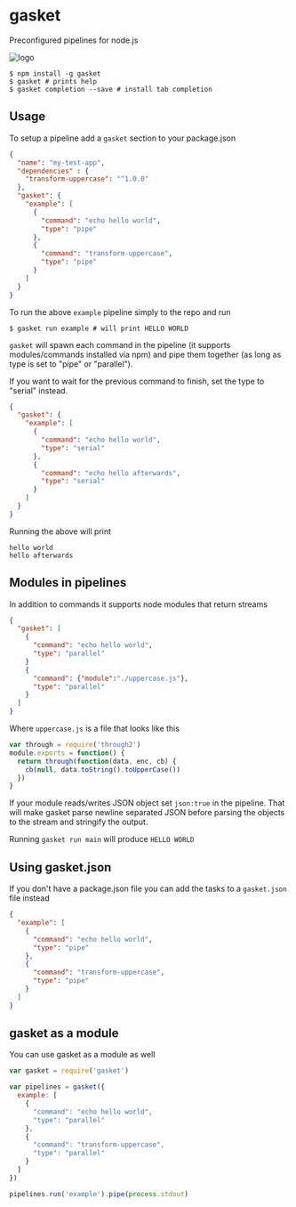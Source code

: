# gasket

Preconfigured pipelines for node.js

![logo](https://raw.githubusercontent.com/datproject/gasket/master/gasket.png)

```
$ npm install -g gasket
$ gasket # prints help
$ gasket completion --save # install tab completion
```

## Usage

To setup a pipeline add a `gasket` section to your package.json

```json
{
  "name": "my-test-app",
  "dependencies" : {
    "transform-uppercase": "^1.0.0"
  },
  "gasket": {
    "example": [
      {
        "command": "echo hello world",
        "type": "pipe"
      },
      {
        "command": "transform-uppercase",
        "type": "pipe"
      }
    ]
  }
}
```

To run the above `example` pipeline simply to the repo and run

```
$ gasket run example # will print HELLO WORLD
```

`gasket` will spawn each command in the pipeline (it supports modules/commands installed via npm)
and pipe them together (as long as type is set to "pipe" or "parallel").

If you want to wait for the previous command to finish, set the type to "serial" instead.

```json
{
  "gasket": {
    "example": [
      {
        "command": "echo hello world",
        "type": "serial"
      },
      {
        "command": "echo hello afterwards",
        "type": "serial"
      }
    ]
  }
}
```

Running the above will print

```
hello world
hello afterwards
```

## Modules in pipelines

In addition to commands it supports node modules that return streams

```json
{
  "gasket": [
    {
      "command": "echo hello world",
      "type": "parallel"
    }
    {
      "command": {"module":"./uppercase.js"},
      "type": "parallel"
    }
  ]
}
```

Where `uppercase.js` is a file that looks like this

``` js
var through = require('through2')
module.exports = function() {
  return through(function(data, enc, cb) {
    cb(null, data.toString().toUpperCase())
  })
}
```

If your module reads/writes JSON object set `json:true` in the pipeline.
That will make gasket parse newline separated JSON before parsing the objects to the stream
and stringify the output.

Running `gasket run main` will produce `HELLO WORLD`

## Using gasket.json

If you don't have a package.json file you can add the tasks to a `gasket.json` file instead

```json
{
  "example": [
    {
      "command": "echo hello world",
      "type": "pipe"
    },
    {
      "command": "transform-uppercase",
      "type": "pipe"
    }
  ]
}
```

## gasket as a module

You can use gasket as a module as well

``` js
var gasket = require('gasket')

var pipelines = gasket({
  example: [
    {
      "command": "echo hello world",
      "type": "parallel"
    },
    {
      "command": "transform-uppercase",
      "type": "parallel"
    }
  ]
})

pipelines.run('example').pipe(process.stdout)
```
